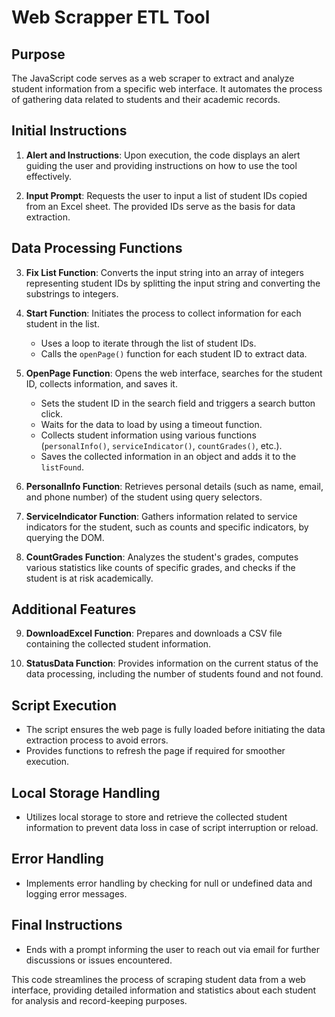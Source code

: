 # Web Scrapper ETL Tool

## Purpose
The JavaScript code serves as a web scraper to extract and analyze student information from a specific web interface. It automates the process of gathering data related to students and their academic records.

## Initial Instructions
1. **Alert and Instructions**: Upon execution, the code displays an alert guiding the user and providing instructions on how to use the tool effectively.

2. **Input Prompt**: Requests the user to input a list of student IDs copied from an Excel sheet. The provided IDs serve as the basis for data extraction.

## Data Processing Functions
3. **Fix List Function**: Converts the input string into an array of integers representing student IDs by splitting the input string and converting the substrings to integers.

4. **Start Function**: Initiates the process to collect information for each student in the list.
    - Uses a loop to iterate through the list of student IDs.
    - Calls the `openPage()` function for each student ID to extract data.

5. **OpenPage Function**: Opens the web interface, searches for the student ID, collects information, and saves it.
    - Sets the student ID in the search field and triggers a search button click.
    - Waits for the data to load by using a timeout function.
    - Collects student information using various functions (`personalInfo()`, `serviceIndicator()`, `countGrades()`, etc.).
    - Saves the collected information in an object and adds it to the `listFound`.

6. **PersonalInfo Function**: Retrieves personal details (such as name, email, and phone number) of the student using query selectors.

7. **ServiceIndicator Function**: Gathers information related to service indicators for the student, such as counts and specific indicators, by querying the DOM.

8. **CountGrades Function**: Analyzes the student's grades, computes various statistics like counts of specific grades, and checks if the student is at risk academically.

## Additional Features
9. **DownloadExcel Function**: Prepares and downloads a CSV file containing the collected student information.

10. **StatusData Function**: Provides information on the current status of the data processing, including the number of students found and not found.

## Script Execution
- The script ensures the web page is fully loaded before initiating the data extraction process to avoid errors.
- Provides functions to refresh the page if required for smoother execution.

## Local Storage Handling
- Utilizes local storage to store and retrieve the collected student information to prevent data loss in case of script interruption or reload.

## Error Handling
- Implements error handling by checking for null or undefined data and logging error messages.

## Final Instructions
- Ends with a prompt informing the user to reach out via email for further discussions or issues encountered.

This code streamlines the process of scraping student data from a web interface, providing detailed information and statistics about each student for analysis and record-keeping purposes.
